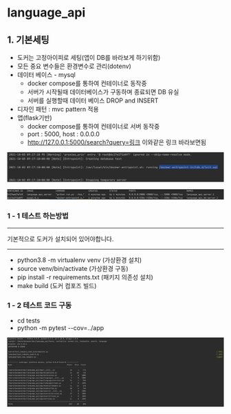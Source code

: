 # language_api

## 1. 기본세팅
- 도커는 고정아이피로 세팅(앱이 DB를 바라보게 하기위함)
- 모든 중요 변수들은 환경변수로 관리(dotenv)
- 데이터 베이스 - mysql
    - docker compose를 통하여 컨테이너로 동작중
    - 서버가 시작될때 데이터베이스가 구동하며 종료되면 DB 유실
    - 서버를 실행할때 데이터 베이스 DROP and INSERT
- 디자인 패턴 : mvc pattern 적용
- 앱(flask기반)
    - docker compose를 통하여 컨테이너로 서버 동작중
    - port : 5000, host : 0.0.0.0
    - http://127.0.0.1:5000/search?query=링크 이와같은 링크 바라보면됨

![도커 기본 데이터 세팅](img/test_docker_img.png)

![도커 컨테이너](img/docker_img.png)

### 1 - 1 테스트 하는방법
****
기본적으로 도커가 설치되어 있어야합니다.
****
- python3.8 -m virtualenv venv (가상환경 설치)
- source venv/bin/activate (가상환경 구동)
- pip install -r requirements.txt (패키지 의존성 설치)
- make build (도커 컴포즈 빌드)


### 1 - 2 테스트 코드 구동
- cd tests
- python -m pytest --cov=../app

![result](img/test_result.png)





